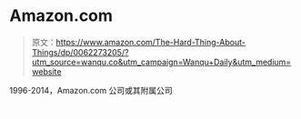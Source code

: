# Amazon.com

> 原文：<https://www.amazon.com/The-Hard-Thing-About-Things/dp/0062273205/?utm_source=wanqu.co&utm_campaign=Wanqu+Daily&utm_medium=website>

1996-2014，Amazon.com 公司或其附属公司

<noscript><img src="img/032bf611f619c9545b5eaddff1b8eed8.png" data-original-src="https://fls-na.amazon.com/1/oc-csi/1/OP/requestId=DTMHWT53109CDFZ3G3HQ&amp;js=0"/></noscript>
